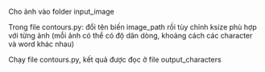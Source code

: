Cho ảnh vào folder input_image

Trong file contours.py: đổi tên biến image_path rồi tùy chỉnh ksize phù hợp với từng ảnh (mỗi ảnh có thể có độ dãn dòng, khoảng cách các character và word khác nhau)

Chạy file contours.py, kết quả được đọc ở file output_characters
